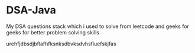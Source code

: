 # DSA-Java


My DSA questions stack which i used to solve from leetcode and geeks for geeks for better problem solving skills




urehfjdbsdjbflafhfksnksdbvksdvhsfiuefskjfas
